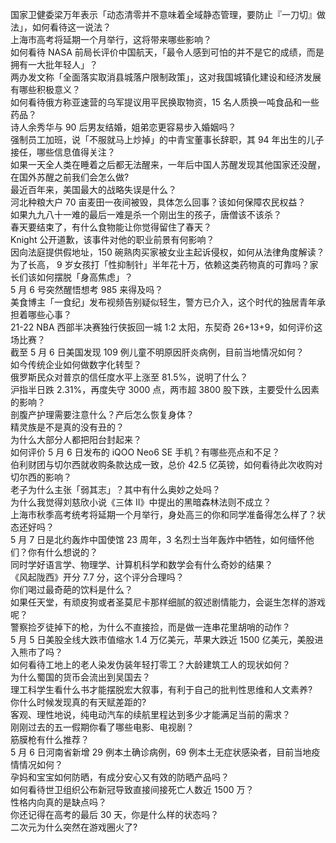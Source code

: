 国家卫健委梁万年表示「动态清零并不意味着全域静态管理，要防止『一刀切』做法」，如何看待这一说法？  
上海市高考将延期一个月举行，这将带来哪些影响？  
如何看待 NASA 前局长评价中国航天，「最令人感到可怕的并不是它的成绩，而是拥有一大批年轻人」？  
两办发文称「全面落实取消县城落户限制政策」，这对我国城镇化建设和经济发展有哪些积极意义？  
如何看待俄方称亚速营的乌军提议用平民换取物资，15 名人质换一吨食品和一些药品？  
诗人余秀华与 90 后男友结婚，姐弟恋更容易步入婚姻吗？  
强制员工加班，说「不服就马上炒掉」的中青宝董事长辞职，其 94 年出生的儿子接任，哪些信息值得关注？  
如果一天全人类在睡着之后都无法醒来，一年后中国人苏醒发现其他国家还没醒，在国外苏醒之前我们会怎么做?  
最近百年来，美国最大的战略失误是什么？  
河北种粮大户 70 亩麦田一夜间被毁，具体怎么回事？该如何保障农民权益？  
如果九九八十一难的最后一难是杀一个刚出生的孩子，唐僧该不该杀？  
春天要结束了，有什么食物能让你觉得留住了春天？  
Knight 公开道歉，该事件对他的职业前景有何影响？  
因向法庭提供假地址，150 碗熟肉买家被女业主起诉侵权，如何从法律角度解读？  
为了长高， 9 岁女孩打「性抑制针」半年花十万，依赖这类药物真的可靠吗？家长们该如何摆脱「身高焦虑」？  
5 月 6 号突然醒悟想考 985 来得及吗？  
美食博主「一食纪」发布视频告别疑似轻生，警方已介入，这个时代的独居青年承担着哪些心事？  
21-22 NBA 西部半决赛独行侠扳回一城 1:2 太阳，东契奇 26+13+9，如何评价这场比赛？  
截至 5 月 6 日美国发现 109 例儿童不明原因肝炎病例，目前当地情况如何？  
如今传统企业如何做数字化转型？  
俄罗斯民众对普京的信任度水平上涨至 81.5%，说明了什么？  
沪指半日跌 2.31%，再度失守 3000 点，两市超 3800 股下跌，主要受什么因素的影响？  
剖腹产护理需要注意什么？产后怎么恢复身体？  
精灵族是不是真的没有丑的？  
为什么大部分人都把阳台封起来？  
如何评价 5 月 6 日发布的 iQOO Neo6 SE 手机？有哪些亮点和不足？  
伯利财团与切尔西就收购条款达成一致，总价 42.5 亿英镑，如何看待此次收购对切尔西的影响？  
老子为什么主张「弱其志」？其中有什么奥妙之处吗？  
为什么我觉得刘慈欣小说《三体 II》中提出的黑暗森林法则不成立？  
上海市秋季高考统考将延期一个月举行，身处高三的你和同学准备得怎么样了？状态还好吗？  
5 月 7 日是北约轰炸中国使馆 23 周年，3 名烈士当年轰炸中牺牲，如何缅怀他们？你有什么想说的？  
同时学好语言学、物理学、计算机科学和数学会有什么奇妙的结果？  
《风起陇西》开分 7.7 分，这个评分合理吗？  
你们喝过最奇葩的饮料是什么？  
如果任天堂，有顽皮狗或者圣莫尼卡那样细腻的叙述剧情能力，会诞生怎样的游戏呢？  
警察捡歹徒掉下的枪，为什么不直接捡，而是做一连串花里胡哨的动作？  
5 月 5 日美股全线大跌市值缩水 1.4 万亿美元，苹果大跌近 1500 亿美元，美股进入熊市了吗？  
如何看待工地上的老人染发伪装年轻打零工？大龄建筑工人的现状如何？  
为什么蜀国的货币会流出到吴国去？  
理工科学生看什么书才能摆脱宏大叙事，有利于自己的批判性思维和人文素养?  
你什么时候发现真的有天赋差距的?  
客观、理性地说，纯电动汽车的续航里程达到多少才能满足当前的需求？  
刚刚过去的五一假期你看了哪些电影、电视剧？  
筋膜枪有什么推荐？  
5 月 6 日河南省新增 29 例本土确诊病例，69 例本土无症状感染者，目前当地疫情情况如何？  
孕妈和宝宝如何防晒，有成分安心又有效的防晒产品吗？  
如何看待世卫组织公布新冠导致直接间接死亡人数近 1500 万？  
性格内向真的是缺点吗？  
你还记得在高考的最后 30 天，你是什么样的状态吗？  
二次元为什么突然在游戏圈火了?  
